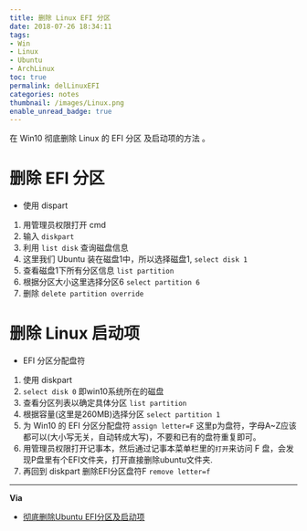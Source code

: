 ```yaml
---
title: 删除 Linux EFI 分区
date: 2018-07-26 18:34:11
tags:
- Win
- Linux
- Ubuntu
- ArchLinux
toc: true
permalink: delLinuxEFI
categories: notes
thumbnail: /images/Linux.png
enable_unread_badge: true
---
```

在 Win10 彻底删除 Linux  的  EFI 分区 及启动项的方法 。
<!--more-->
# 删除 EFI 分区
- 使用 dispart
1. 用管理员权限打开 cmd
2. 输入 `diskpart`
3. 利用 `list disk` 查询磁盘信息
4. 这里我们 Ubuntu 装在磁盘1中，所以选择磁盘1, `select disk 1`
5. 查看磁盘1下所有分区信息 `list partition`
6. 根据分区大小这里选择分区6  `select partition 6`
7. 删除 `delete partition override`

# 删除 Linux 启动项
- EFI 分区分配盘符
1. 使用 diskpart
2. `select disk 0` 即win10系统所在的磁盘
3. 查看分区列表以确定具体分区 `list partition`
3. 根据容量(这里是260MB)选择分区 `select partition 1`
4. 为 Win10 的 EFI 分区分配盘符 `assign letter=F` 这里p为盘符，字母A~Z应该都可以(大小写无关，自动转成大写)，不要和已有的盘符重复即可。
5. 用管理员权限打开记事本，然后通过记事本菜单栏里的`打开`来访问 F 盘，会发现P盘里有个EFI文件夹，打开直接删除ubuntu文件夹.
6. 再回到 diskpart 删除EFI分区盘符F `remove letter=f`

---
**Via**
- [彻底删除Ubuntu EFI分区及启动项](https://blog.csdn.net/mtllyb/article/details/78635757)
